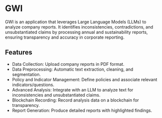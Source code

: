 # GWI

GWI is an application that leverages Large Language Models (LLMs) to analyze company reports. It identifies inconsistencies, contradictions, and unsubstantiated claims by processing annual and sustainability reports, ensuring transparency and accuracy in corporate reporting.

## Features

- Data Collection: Upload company reports in PDF format.
- Data Preprocessing: Automatic text extraction, cleaning, and segmentation.
- Policy and Indicator Management: Define policies and associate relevant indicators/questions.
- Advanced Analysis: Integrate with an LLM to analyze text for inconsistencies and unsubstantiated claims.
- Blockchain Recording: Record analysis data on a blockchain for transparency.
- Report Generation: Produce detailed reports with highlighted findings.
